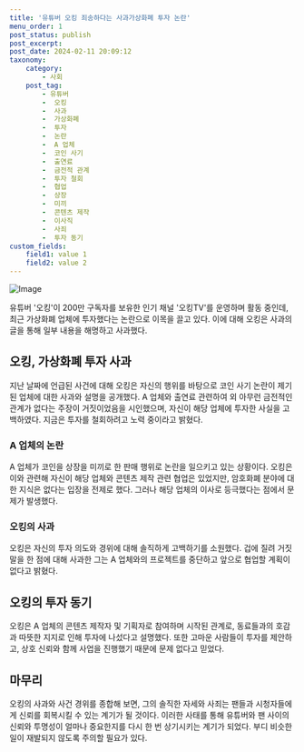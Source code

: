 ```yaml
---
title: '유튜버 오킹 죄송하다는 사과가상화폐 투자 논란'
menu_order: 1
post_status: publish
post_excerpt: 
post_date: 2024-02-11 20:09:12
taxonomy:
    category:
        - 사회
    post_tag:
        - 유튜버
        -  오킹
        -  사과
        -  가상화폐
        -  투자
        -  논란
        -  A 업체
        -  코인 사기
        -  출연료
        -  금전적 관계
        -  투자 철회
        -  협업
        -  상장
        -  미끼
        -  콘텐츠 제작
        -  이사직
        -  사죄
        -  투자 동기
custom_fields:
    field1: value 1
    field2: value 2
---
```


![Image](https://imgnews.pstatic.net/image/081/2024/02/10/0003429700_001_20240210110701151.png?type=w647)

유튜버 '오킹'이 200만 구독자를 보유한 인기 채널 '오킹TV'를 운영하며 활동 중인데, 최근 가상화폐 업체에 투자했다는 논란으로 이목을 끌고 있다. 이에 대해 오킹은 사과의 글을 통해 일부 내용을 해명하고 사과했다.
## 오킹, 가상화폐 투자 사과
지난 날짜에 언급된 사건에 대해 오킹은 자신의 행위를 바탕으로 코인 사기 논란이 제기된 업체에 대한 사과와 설명을 공개했다. A 업체와 출연료 관련하여 외 아무런 금전적인 관계가 없다는 주장이 거짓이었음을 시인했으며, 자신이 해당 업체에 투자한 사실을 고백하였다. 지금은 투자를 철회하려고 노력 중이라고 밝혔다.
### A 업체의 논란
A 업체가 코인을 상장을 미끼로 한 판매 행위로 논란을 일으키고 있는 상황이다. 오킹은 이와 관련해 자신이 해당 업체와 콘텐츠 제작 관련 협업은 있었지만, 암호화폐 분야에 대한 지식은 없다는 입장을 전제로 했다. 그러나 해당 업체의 이사로 등극했다는 점에서 문제가 발생했다.
### 오킹의 사과
오킹은 자신의 투자 의도와 경위에 대해 솔직하게 고백하기를 소원했다. 겁에 질려 거짓말을 한 점에 대해 사과한 그는 A 업체와의 프로젝트를 중단하고 앞으로 협업할 계획이 없다고 밝혔다.
## 오킹의 투자 동기
오킹은 A 업체의 콘텐츠 제작자 및 기획자로 참여하며 시작된 관계로, 동료들과의 호감과 따뜻한 지지로 인해 투자에 나섰다고 설명했다. 또한 고마운 사람들이 투자를 제안하고, 상호 신뢰와 함께 사업을 진행했기 때문에 문제 없다고 믿었다.
## 마무리
오킹의 사과와 사건 경위를 종합해 보면, 그의 솔직한 자세와 사죄는 팬들과 시청자들에게 신뢰를 회복시킬 수 있는 계기가 될 것이다. 이러한 사태를 통해 유튜버와 팬 사이의 신뢰와 투명성이 얼마나 중요한지를 다시 한 번 상기시키는 계기가 되었다. 부디 비슷한 일이 재발되지 않도록 주의할 필요가 있다.
